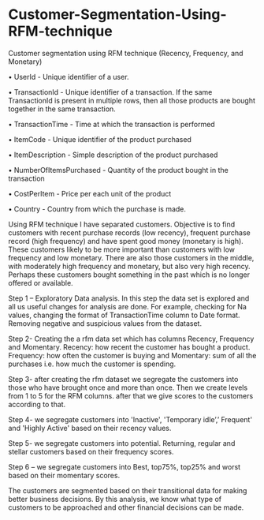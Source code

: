 # Customer-Segmentation-Using-RFM-technique

Customer segmentation using RFM technique
(Recency, Frequency, and Monetary)

•	UserId - Unique identifier of a user.

•	TransactionId - Unique identifier of a transaction. If the same TransactionId is present in multiple rows, then all those products are bought together in the same transaction.

•	TransactionTime - Time at which the transaction is performed

•	ItemCode - Unique identifier of the product purchased

•	ItemDescription - Simple description of the product purchased

•	NumberOfItemsPurchased - Quantity of the product bought in the transaction

•	CostPerItem - Price per each unit of the product

•	Country - Country from which the purchase is made.


Using RFM technique I have separated customers. Objective is to find customers with recent purchase records (low recency), frequent purchase record (high frequency) and have spent good money (monetary is high). These customers likely to be more important than customers with low frequency and low monetary. There are also those customers in the middle, with moderately high frequency and monetary, but also very high recency. Perhaps these customers bought something in the past which is no longer offered or available.


Step 1 – Exploratory Data analysis. In this step the data set is explored and all us useful changes for analysis are done. For example, checking for Na values, changing the format of TransactionTime column to Date format. Removing negative and suspicious values from the dataset.

Step 2- Creating the a rfm data set which has columns Recency, Frequency and Momentary. Recency: how recent the customer has bought a product. Frequency: how often the customer is buying and Momentary: sum of all the purchases i.e. how much the customer is spending.

Step 3- after creating the rfm dataset we segregate the customers into those who have brought once and more than once. Then we create levels from 1 to 5 for the RFM columns. after that we give scores to the customers according to that.

Step 4- we segregate customers into 'Inactive', 'Temporary idle’,’ Frequent' and 'Highly Active' based on their recency values.

Step 5- we segregate customers into potential. Returning, regular and stellar customers based on their frequency scores.

Step 6 – we segregate customers into Best, top75%, top25% and worst based on their momentary scores.

The customers are segmented based on their transitional data for making better business decisions. By this analysis, we know what type of customers to be approached and other financial decisions can be made.
